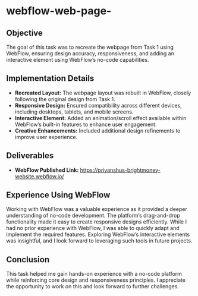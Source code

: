 # webflow-web-page-

## Objective  
The goal of this task was to recreate the webpage from Task 1 using WebFlow, ensuring design accuracy, responsiveness, and adding an interactive element using WebFlow’s no-code capabilities.  

## Implementation Details  
- **Recreated Layout:** The webpage layout was rebuilt in WebFlow, closely following the original design from Task 1.  
- **Responsive Design:** Ensured compatibility across different devices, including desktops, tablets, and mobile screens.  
- **Interactive Element:** Added an animation/scroll effect available within WebFlow’s built-in features to enhance user engagement.  
- **Creative Enhancements:** Included additional design refinements to improve user experience.  

## Deliverables  
- **WebFlow Published Link:** https://priyanshus-brightmoney-website.webflow.io/

## Experience Using WebFlow  
Working with WebFlow was a valuable experience as it provided a deeper understanding of no-code development. The platform’s drag-and-drop functionality made it easy to create responsive designs efficiently. While I had no prior experience with WebFlow, I was able to quickly adapt and implement the required features. Exploring WebFlow’s interactive elements was insightful, and I look forward to leveraging such tools in future projects.  

## Conclusion  
This task helped me gain hands-on experience with a no-code platform while reinforcing core design and responsiveness principles. I appreciate the opportunity to work on this and look forward to further challenges.  

